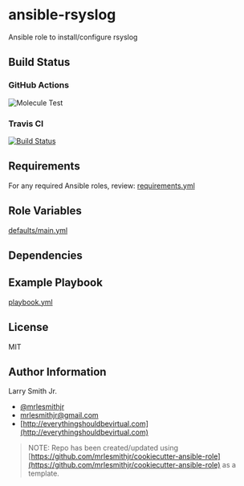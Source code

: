 # ansible-rsyslog

Ansible role to install/configure rsyslog

## Build Status

### GitHub Actions

![Molecule Test](https://github.com/mrlesmithjr/ansible-rsyslog/workflows/Molecule%20Test/badge.svg)

### Travis CI

[![Build Status](https://travis-ci.org/mrlesmithjr/ansible-rsyslog.svg?branch=master)](https://travis-ci.org/mrlesmithjr/ansible-rsyslog)

## Requirements

For any required Ansible roles, review:
[requirements.yml](requirements.yml)

## Role Variables

[defaults/main.yml](defaults/main.yml)

## Dependencies

## Example Playbook

[playbook.yml](playbook.yml)

## License

MIT

## Author Information

Larry Smith Jr.

- [@mrlesmithjr](https://twitter.com/mrlesmithjr)
- [mrlesmithjr@gmail.com](mailto:mrlesmithjr@gmail.com)
- [http://everythingshouldbevirtual.com](http://everythingshouldbevirtual.com)

> NOTE: Repo has been created/updated using [https://github.com/mrlesmithjr/cookiecutter-ansible-role](https://github.com/mrlesmithjr/cookiecutter-ansible-role) as a template.
